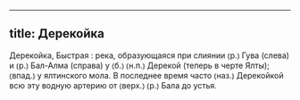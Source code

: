 
---
title: Дерекойка
---
Дерекойка, Быстрая
: река, образующаяся при слиянии ⦅р.⦆ Гува (слева) и ⦅р.⦆ Бал-Алма (справа) у ⦅б.⦆ ⦅н.п.⦆ Дерекой (теперь в черте Ялты); ⦅впад.⦆ у ялтинского мола. В последнее время часто ⦅наз.⦆ Дерекойкой всю эту водную артерию от ⦅верх.⦆ ⦅р.⦆ Бала до устья.

